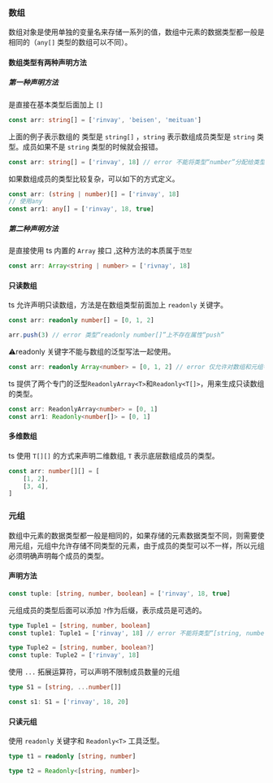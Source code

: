 ### 数组

数组对象是使用单独的变量名来存储一系列的值，数组中元素的数据类型都一般是相同的（`any[]` 类型的数组可以不同）。

#### 数组类型有两种声明方法

##### 第一种声明方法

是直接在基本类型后面加上 `[]`

```ts
const arr: string[] = ['rinvay', 'beisen', 'meituan']
```

上面的例子表示数组的 类型是 `string[]` ，`string` 表示数组成员类型是 `string` 类型。成员如果不是 `string` 类型的时候就会报错。

```ts
const arr: string[] = ['rinvay', 18] // error 不能将类型“number”分配给类型“string”
```

如果数组成员的类型比较复杂，可以如下的方式定义。

```ts
const arr: (string | number)[] = ['rinvay', 18]
// 使用any
const arr1: any[] = ['rinvay', 18, true]
```

##### 第二种声明方法

是直接使用 ts 内置的 `Array` 接口 ,这种方法的本质属于`范型`

```ts
const arr: Array<string | number> = ['rivnay', 18]
```

#### 只读数组

ts 允许声明只读数组，方法是在数组类型前面加上 `readonly` 关键字。

```ts
const arr: readonly number[] = [0, 1, 2]

arr.push(3) // error 类型“readonly number[]”上不存在属性“push”
```

⚠️readonly 关键字不能与数组的泛型写法一起使用。

```ts
const arr: readonly Array<number> = [0, 1, 2] // error 仅允许对数组和元组字面量类型使用 "readonly" 类型修饰符
```

ts 提供了两个专门的泛型`ReadonlyArray<T>`和`Readonly<T[]>`，用来生成只读数组的类型。

```ts
const arr: ReadonlyArray<number> = [0, 1]
const arr1: Readonly<number[]> = [0, 1]
```

#### 多维数组

ts 使用 `T[][]` 的方式来声明二维数组, `T` 表示底层数组成员的类型。

```ts
const arr: number[][] = [
    [1, 2],
    [3, 4],
]
```

### 元组

数组中元素的数据类型都一般是相同的，如果存储的元素数据类型不同，则需要使用元组，元组中允许存储不同类型的元素，由于成员的类型可以不一样，所以元组必须明确声明每个成员的类型。

#### 声明方法

```ts
const tuple: [string, number, boolean] = ['rinvay', 18, true]
```

元组成员的类型后面可以添加 `?`作为后缀，表示成员是可选的。

```ts
type Tuple1 = [string, number, boolean]
const tuple1: Tuple1 = ['rinvay', 18] // error 不能将类型“[string, number]”分配给类型“Tuple1”。源具有 2 个元素，但目标需要 3 个。

type Tuple2 = [string, number, boolean?]
const tuple: Tuple2 = ['rinvay', 18]
```

使用 `...` 拓展运算符，可以声明不限制成员数量的元组

```ts
type S1 = [string, ...number[]]

const s1: S1 = ['rinvay', 18, 20]
```

#### 只读元组

使用 `readonly` 关键字和 `Readonly<T>` 工具泛型。

```ts
type t1 = readonly [string, number]

type t2 = Readonly<[string, number]>
```
